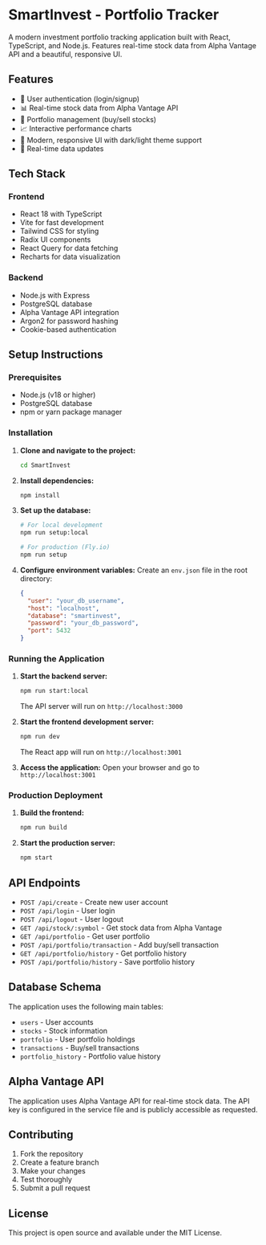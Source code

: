 # SmartInvest - Portfolio Tracker

A modern investment portfolio tracking application built with React, TypeScript, and Node.js. Features real-time stock data from Alpha Vantage API and a beautiful, responsive UI.

## Features

- 🔐 User authentication (login/signup)
- 📊 Real-time stock data from Alpha Vantage API
- 💼 Portfolio management (buy/sell stocks)
- 📈 Interactive performance charts
- 🎨 Modern, responsive UI with dark/light theme support
- 🔄 Real-time data updates

## Tech Stack

### Frontend
- React 18 with TypeScript
- Vite for fast development
- Tailwind CSS for styling
- Radix UI components
- React Query for data fetching
- Recharts for data visualization

### Backend
- Node.js with Express
- PostgreSQL database
- Alpha Vantage API integration
- Argon2 for password hashing
- Cookie-based authentication

## Setup Instructions

### Prerequisites
- Node.js (v18 or higher)
- PostgreSQL database
- npm or yarn package manager

### Installation

1. **Clone and navigate to the project:**
   ```bash
   cd SmartInvest
   ```

2. **Install dependencies:**
   ```bash
   npm install
   ```

3. **Set up the database:**
   ```bash
   # For local development
   npm run setup:local
   
   # For production (Fly.io)
   npm run setup
   ```

4. **Configure environment variables:**
   Create an `env.json` file in the root directory:
   ```json
   {
     "user": "your_db_username",
     "host": "localhost",
     "database": "smartinvest",
     "password": "your_db_password",
     "port": 5432
   }
   ```

### Running the Application

1. **Start the backend server:**
   ```bash
   npm run start:local
   ```
   The API server will run on `http://localhost:3000`

2. **Start the frontend development server:**
   ```bash
   npm run dev
   ```
   The React app will run on `http://localhost:3001`

3. **Access the application:**
   Open your browser and go to `http://localhost:3001`

### Production Deployment

1. **Build the frontend:**
   ```bash
   npm run build
   ```

2. **Start the production server:**
   ```bash
   npm start
   ```

## API Endpoints

- `POST /api/create` - Create new user account
- `POST /api/login` - User login
- `POST /api/logout` - User logout
- `GET /api/stock/:symbol` - Get stock data from Alpha Vantage
- `GET /api/portfolio` - Get user portfolio
- `POST /api/portfolio/transaction` - Add buy/sell transaction
- `GET /api/portfolio/history` - Get portfolio history
- `POST /api/portfolio/history` - Save portfolio history

## Database Schema

The application uses the following main tables:
- `users` - User accounts
- `stocks` - Stock information
- `portfolio` - User portfolio holdings
- `transactions` - Buy/sell transactions
- `portfolio_history` - Portfolio value history

## Alpha Vantage API

The application uses Alpha Vantage API for real-time stock data. The API key is configured in the service file and is publicly accessible as requested.

## Contributing

1. Fork the repository
2. Create a feature branch
3. Make your changes
4. Test thoroughly
5. Submit a pull request

## License

This project is open source and available under the MIT License.
